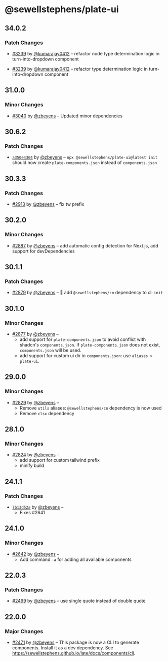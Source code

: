 # @sewellstephens/plate-ui

## 34.0.2

### Patch Changes

- [#3239](https://github.com/sewellstephens/late/pull/3239) by [@kumarajay0412](https://github.com/kumarajay0412) – refactor node type determination logic in turn-into-dropdown component

- [#3239](https://github.com/sewellstephens/late/pull/3239) by [@kumarajay0412](https://github.com/kumarajay0412) – refactor type determination logic in turn-into-dropdown component

## 31.0.0

### Minor Changes

- [#3040](https://github.com/sewellstephens/late/pull/3040) by [@zbeyens](https://github.com/zbeyens) – Updated minor dependencies

## 30.6.2

### Patch Changes

- [`a350e4364`](https://github.com/sewellstephens/late/commit/a350e436441389471bd5ff633221db71dd6c7241) by [@zbeyens](https://github.com/zbeyens) – `npx @sewellstephens/plate-ui@latest init` should now create `plate-components.json` instead of `components.json`

## 30.3.3

### Patch Changes

- [#2913](https://github.com/sewellstephens/late/pull/2913) by [@zbeyens](https://github.com/zbeyens) – fix tw prefix

## 30.2.0

### Minor Changes

- [#2887](https://github.com/sewellstephens/late/pull/2887) by [@zbeyens](https://github.com/zbeyens) – add automatic config detection for Next.js, add support for devDependencies

## 30.1.1

### Patch Changes

- [#2879](https://github.com/sewellstephens/late/pull/2879) by [@zbeyens](https://github.com/zbeyens) – 🔧 add `@sewellstephens/cn` dependency to cli `init`

## 30.1.0

### Minor Changes

- [#2877](https://github.com/sewellstephens/late/pull/2877) by [@zbeyens](https://github.com/zbeyens) –
  - add support for `plate-components.json` to avoid conflict with shadcn's `components.json`. If `plate-components.json` does not exist, `components.json` will be used.
  - add support for custom ui dir in `components.json`: use `aliases > plate-ui`.

## 29.0.0

### Minor Changes

- [#2829](https://github.com/sewellstephens/late/pull/2829) by [@zbeyens](https://github.com/zbeyens) –
  - Remove `utils` aliases: `@sewellstephens/cn` dependency is now used
  - Remove `clsx` dependency

## 28.1.0

### Minor Changes

- [#2824](https://github.com/sewellstephens/late/pull/2824) by [@zbeyens](https://github.com/zbeyens) –
  - add support for custom tailwind prefix
  - minify build

## 24.1.1

### Patch Changes

- [`7b13d52a`](https://github.com/sewellstephens/late/commit/7b13d52a1de3639098eb19bbb2e2cba26659b988) by [@zbeyens](https://github.com/zbeyens) –
  - Fixes #2641

## 24.1.0

### Minor Changes

- [#2642](https://github.com/sewellstephens/late/pull/2642) by [@zbeyens](https://github.com/zbeyens) –
  - Add command `-a` for adding all available components

## 22.0.3

### Patch Changes

- [#2499](https://github.com/sewellstephens/late/pull/2499) by [@zbeyens](https://github.com/zbeyens) – use single quote instead of double quote

## 22.0.0

### Major Changes

- [#2471](https://github.com/sewellstephens/late/pull/2471) by [@zbeyens](https://github.com/zbeyens) – This package is now a CLI to generate components. Install it as a dev dependency. See https://sewellstephens.github.io/late/docs/components/cli.
